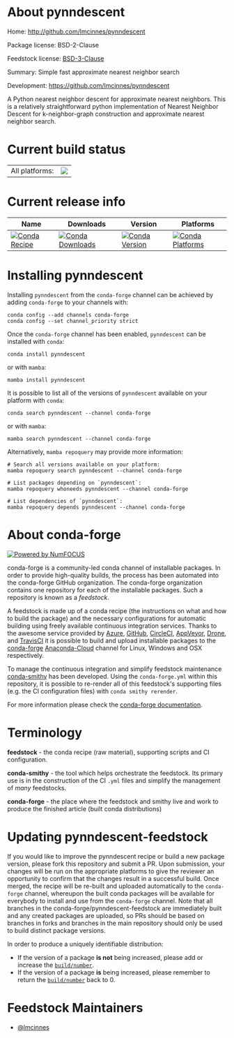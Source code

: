 About pynndescent
=================

Home: http://github.com/lmcinnes/pynndescent

Package license: BSD-2-Clause

Feedstock license: [BSD-3-Clause](https://github.com/conda-forge/pynndescent-feedstock/blob/main/LICENSE.txt)

Summary: Simple fast approximate nearest neighbor search

Development: https://github.com/lmcinnes/pynndescent

A Python nearest neighbor descent for approximate nearest neighbors.
This is a relatively straightforward python implementation of
Nearest Neighbor Descent for k-neighbor-graph construction and
approximate nearest neighbor search.


Current build status
====================


<table><tr><td>All platforms:</td>
    <td>
      <a href="https://dev.azure.com/conda-forge/feedstock-builds/_build/latest?definitionId=6843&branchName=main">
        <img src="https://dev.azure.com/conda-forge/feedstock-builds/_apis/build/status/pynndescent-feedstock?branchName=main">
      </a>
    </td>
  </tr>
</table>

Current release info
====================

| Name | Downloads | Version | Platforms |
| --- | --- | --- | --- |
| [![Conda Recipe](https://img.shields.io/badge/recipe-pynndescent-green.svg)](https://anaconda.org/conda-forge/pynndescent) | [![Conda Downloads](https://img.shields.io/conda/dn/conda-forge/pynndescent.svg)](https://anaconda.org/conda-forge/pynndescent) | [![Conda Version](https://img.shields.io/conda/vn/conda-forge/pynndescent.svg)](https://anaconda.org/conda-forge/pynndescent) | [![Conda Platforms](https://img.shields.io/conda/pn/conda-forge/pynndescent.svg)](https://anaconda.org/conda-forge/pynndescent) |

Installing pynndescent
======================

Installing `pynndescent` from the `conda-forge` channel can be achieved by adding `conda-forge` to your channels with:

```
conda config --add channels conda-forge
conda config --set channel_priority strict
```

Once the `conda-forge` channel has been enabled, `pynndescent` can be installed with `conda`:

```
conda install pynndescent
```

or with `mamba`:

```
mamba install pynndescent
```

It is possible to list all of the versions of `pynndescent` available on your platform with `conda`:

```
conda search pynndescent --channel conda-forge
```

or with `mamba`:

```
mamba search pynndescent --channel conda-forge
```

Alternatively, `mamba repoquery` may provide more information:

```
# Search all versions available on your platform:
mamba repoquery search pynndescent --channel conda-forge

# List packages depending on `pynndescent`:
mamba repoquery whoneeds pynndescent --channel conda-forge

# List dependencies of `pynndescent`:
mamba repoquery depends pynndescent --channel conda-forge
```


About conda-forge
=================

[![Powered by
NumFOCUS](https://img.shields.io/badge/powered%20by-NumFOCUS-orange.svg?style=flat&colorA=E1523D&colorB=007D8A)](https://numfocus.org)

conda-forge is a community-led conda channel of installable packages.
In order to provide high-quality builds, the process has been automated into the
conda-forge GitHub organization. The conda-forge organization contains one repository
for each of the installable packages. Such a repository is known as a *feedstock*.

A feedstock is made up of a conda recipe (the instructions on what and how to build
the package) and the necessary configurations for automatic building using freely
available continuous integration services. Thanks to the awesome service provided by
[Azure](https://azure.microsoft.com/en-us/services/devops/), [GitHub](https://github.com/),
[CircleCI](https://circleci.com/), [AppVeyor](https://www.appveyor.com/),
[Drone](https://cloud.drone.io/welcome), and [TravisCI](https://travis-ci.com/)
it is possible to build and upload installable packages to the
[conda-forge](https://anaconda.org/conda-forge) [Anaconda-Cloud](https://anaconda.org/)
channel for Linux, Windows and OSX respectively.

To manage the continuous integration and simplify feedstock maintenance
[conda-smithy](https://github.com/conda-forge/conda-smithy) has been developed.
Using the ``conda-forge.yml`` within this repository, it is possible to re-render all of
this feedstock's supporting files (e.g. the CI configuration files) with ``conda smithy rerender``.

For more information please check the [conda-forge documentation](https://conda-forge.org/docs/).

Terminology
===========

**feedstock** - the conda recipe (raw material), supporting scripts and CI configuration.

**conda-smithy** - the tool which helps orchestrate the feedstock.
                   Its primary use is in the construction of the CI ``.yml`` files
                   and simplify the management of *many* feedstocks.

**conda-forge** - the place where the feedstock and smithy live and work to
                  produce the finished article (built conda distributions)


Updating pynndescent-feedstock
==============================

If you would like to improve the pynndescent recipe or build a new
package version, please fork this repository and submit a PR. Upon submission,
your changes will be run on the appropriate platforms to give the reviewer an
opportunity to confirm that the changes result in a successful build. Once
merged, the recipe will be re-built and uploaded automatically to the
`conda-forge` channel, whereupon the built conda packages will be available for
everybody to install and use from the `conda-forge` channel.
Note that all branches in the conda-forge/pynndescent-feedstock are
immediately built and any created packages are uploaded, so PRs should be based
on branches in forks and branches in the main repository should only be used to
build distinct package versions.

In order to produce a uniquely identifiable distribution:
 * If the version of a package **is not** being increased, please add or increase
   the [``build/number``](https://docs.conda.io/projects/conda-build/en/latest/resources/define-metadata.html#build-number-and-string).
 * If the version of a package **is** being increased, please remember to return
   the [``build/number``](https://docs.conda.io/projects/conda-build/en/latest/resources/define-metadata.html#build-number-and-string)
   back to 0.

Feedstock Maintainers
=====================

* [@lmcinnes](https://github.com/lmcinnes/)


